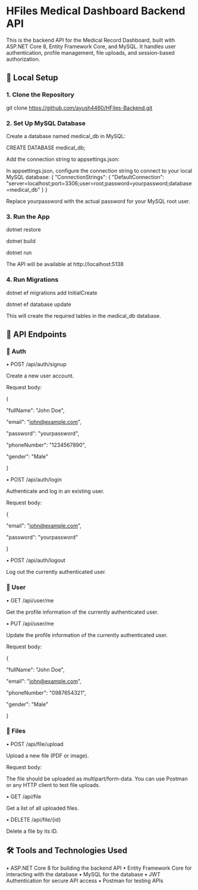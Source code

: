 # HFiles Medical Dashboard Backend API

This is the backend API for the Medical Record Dashboard, built with ASP.NET Core 8, Entity Framework Core, and MySQL. It handles user authentication, profile management, file uploads, and session-based authorization.


## 🔧 Local Setup

### 1. Clone the Repository
git clone https://github.com/ayush4460/HFiles-Backend.git

### 2. Set Up MySQL Database
Create a database named medical_db in MySQL:

CREATE DATABASE medical_db;

Add the connection string to appsettings.json:

In appsettings.json, configure the connection string to connect to your local MySQL database:
{
  "ConnectionStrings": {
    "DefaultConnection": "server=localhost;port=3306;user=root;password=yourpassword;database=medical_db"
  }
}

Replace yourpassword with the actual password for your MySQL root user.

### 3. Run the App
dotnet restore

dotnet build

dotnet run

The API will be available at http://localhost:5138

### 4. Run Migrations
dotnet ef migrations add InitialCreate

dotnet ef database update

This will create the required tables in the medical_db database.


## 📁 API Endpoints

### 🔐 Auth

• POST /api/auth/signup

Create a new user account.

Request body:

{

  "fullName": "John Doe",
  
  "email": "john@example.com",
  
  "password": "yourpassword",
  
  "phoneNumber": "1234567890",
  
  "gender": "Male"
  
}


• POST /api/auth/login

Authenticate and log in an existing user.

Request body:

{

  "email": "john@example.com",
  
  "password": "yourpassword"
  
}


• POST /api/auth/logout

Log out the currently authenticated user.


### 👤 User

• GET /api/user/me

Get the profile information of the currently authenticated user.


• PUT /api/user/me

Update the profile information of the currently authenticated user.

Request body:

{

  "fullName": "John Doe",
  
  "email": "john@example.com",
  
  "phoneNumber": "0987654321",
  
  "gender": "Male"
  
}


### 📄 Files

• POST /api/file/upload

Upload a new file (PDF or image).

Request body:

The file should be uploaded as multipart/form-data. You can use Postman or any HTTP client to test file uploads.


• GET /api/file

Get a list of all uploaded files.


• DELETE /api/file/{id}

Delete a file by its ID.



## 🛠️ Tools and Technologies Used

• ASP.NET Core 8 for building the backend API
• Entity Framework Core for interacting with the database
• MySQL for the database
• JWT Authentication for secure API access
• Postman for testing APIs


